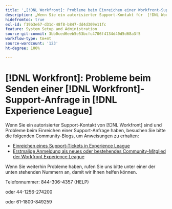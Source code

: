 ```yaml
---
title: '„[!DNL Workfront]: Probleme beim Einreichen einer Workfront-Support-Anfrage in Experience League“'
description: „Wenn Sie ein autorisierter Support-Kontakt für  [!DNL Workfront]  sind und Probleme beim Einreichen eines Support-Tickets haben, rufen Sie uns bitte unter einer der unten stehenden Nummern an, damit wir Ihnen helfen können.“
hidefromtoc: true
exl-id: f19b3e67-d31d-48f8-b847-dd4d309e11fc
feature: System Setup and Administration
source-git-commit: 3bb0ced6eeb5e53bcfc4706f4134d40d5d68a3f5
workflow-type: tm+mt
source-wordcount: '123'
ht-degree: 100%

---
```


# [!DNL Workfront]: Probleme beim Senden einer [!DNL Workfront]-Support-Anfrage in [!DNL Experience League]

Wenn Sie ein autorisierter Support-Kontakt von [!DNL Workfront] sind und Probleme beim Einreichen einer Support-Anfrage haben, besuchen Sie bitte die folgenden Community-Blogs, um Anweisungen zu erhalten:

* [Einreichen eines Support-Tickets in Experience League](https://experienceleaguecommunities.adobe.com/de/t5/workfront-blogs/how-to-submit-a-support-ticket-on-experience-league/ba-p/461737)
* [Erstmalige Anmeldung als neues oder bestehendes Community-Mitglied der Workfront Experience League](https://experienceleaguecommunities.adobe.com/de/t5/workfront-blogs/logging-in-for-the-first-time-as-a-new-or-existing-workfront/ba-p/461472)

Wenn Sie weiterhin Probleme haben, rufen Sie uns bitte unter einer der unten stehenden Nummern an, damit wir Ihnen helfen können.

Telefonnummer: 844-306-4357 (HELP)

oder 44-1256-274200

oder 61-1800-849259
